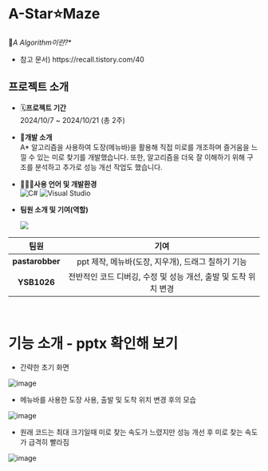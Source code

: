 # A-Star⭐Maze

📌**A* Algorithm이란?**
- <p> 참고 문서) https://recall.tistory.com/40

## 프로젝트 소개
- 🗓️**프로젝트 기간**
  <br> 2024/10/7 ~ 2024/10/21 (총 2주)

- 🧶**개발 소개**
  <br> A* 알고리즘을 사용하여 도장(메뉴바)을 활용해 직접 미로를 개조하며 즐거움을 느낄 수 있는 미로 찾기를 개발했습니다. 또한, 알고리즘을 더욱 잘 이해하기 위해 구조를 분석하고 추가로 성능 개선 작업도 했습니다.

- 🧑🏻‍💻**사용 언어 및 개발환경**
  <br> ![C#](https://img.shields.io/badge/-C%23-239120?style=flat-square&logo=csharp&logoColor=white)
  ![Visual Studio](https://img.shields.io/badge/-Visual%20Studio-5C2D91?style=flat-square&logo=visual-studio&logoColor=white)
  
- **팀원 소개 및 기여(역할)**
  <p>
  <a href="https://github.com/pastarobber/Maze/graphs/contributors">
  <img src="https://contrib.rocks/image?repo=pastarobber/Maze" style="zoom: 100%;"/>
</a>

|    팀원    |                      기여                       |
| :--------: | :---------------------------------------------: |
| **pastarobber** |    ppt 제작, 메뉴바(도장, 지우개), 드래그 칠하기 기능  |
| **YSB1026** | 전반적인 코드 디버깅, 수정 및 성능 개선, 출발 및 도착 위치 변경  |
</p>
<br>

# 기능 소개 - pptx 확인해 보기

- <p> 간략한 초기 화면
![image](https://github.com/user-attachments/assets/e9e47b00-2249-4331-b55c-2ab17335559c)
<br>
- <p> 메뉴바를 사용한 도장 사용, 출발 및 도착 위치 변경 후의 모습

![image](https://github.com/user-attachments/assets/bc1516fd-1d5d-4b20-8f90-e7d7d3f8d1a2)
<br>
- <p> 원래 코드는 최대 크기일때 미로 찾는 속도가 느렸지만 성능 개선 후 미로 찾는 속도가 급격히 빨라짐
![image](https://github.com/user-attachments/assets/20e47a2e-6524-4cf2-999c-c573f73905e0)
